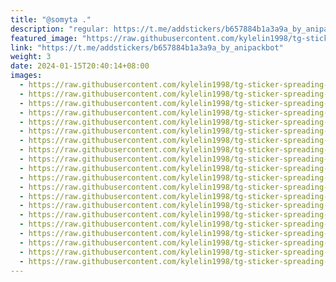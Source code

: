 ```yaml
---
title: "@somyta ."
description: "regular: https://t.me/addstickers/b657884b1a3a9a_by_anipackbot"
featured_image: "https://raw.githubusercontent.com/kylelin1998/tg-sticker-spreading-worldwide-images/main/img/573a0182-3273-4d9b-a21d-3f0d1ff25faf.jpg"
link: "https://t.me/addstickers/b657884b1a3a9a_by_anipackbot"
weight: 3
date: 2024-01-15T20:40:14+08:00
images:
  - https://raw.githubusercontent.com/kylelin1998/tg-sticker-spreading-worldwide-images/main/img/573a0182-3273-4d9b-a21d-3f0d1ff25faf.jpg
  - https://raw.githubusercontent.com/kylelin1998/tg-sticker-spreading-worldwide-images/main/img/dbd01403-6682-464e-9d1f-4380dda5b0af.jpg
  - https://raw.githubusercontent.com/kylelin1998/tg-sticker-spreading-worldwide-images/main/img/e7492308-b754-4ec1-924a-a67db86b50dc.jpg
  - https://raw.githubusercontent.com/kylelin1998/tg-sticker-spreading-worldwide-images/main/img/e135c8a1-d961-41f6-a16c-e5108a9a4b01.jpg
  - https://raw.githubusercontent.com/kylelin1998/tg-sticker-spreading-worldwide-images/main/img/bac0242a-3aa1-4ace-9974-0db43b4546ae.jpg
  - https://raw.githubusercontent.com/kylelin1998/tg-sticker-spreading-worldwide-images/main/img/37175bff-a6ea-41dc-8bcb-af77970e0097.jpg
  - https://raw.githubusercontent.com/kylelin1998/tg-sticker-spreading-worldwide-images/main/img/a325a870-52e7-478d-a9f4-cb83d9a70567.jpg
  - https://raw.githubusercontent.com/kylelin1998/tg-sticker-spreading-worldwide-images/main/img/8217380d-a4bd-4bd7-8e03-4439f9e055ba.jpg
  - https://raw.githubusercontent.com/kylelin1998/tg-sticker-spreading-worldwide-images/main/img/014a6859-269e-44f7-b715-4904780ab9d6.jpg
  - https://raw.githubusercontent.com/kylelin1998/tg-sticker-spreading-worldwide-images/main/img/494d7d31-922c-43e2-8094-33c665cb4e4b.jpg
  - https://raw.githubusercontent.com/kylelin1998/tg-sticker-spreading-worldwide-images/main/img/ce0d3209-3d24-44fa-aafa-20f51e829a65.jpg
  - https://raw.githubusercontent.com/kylelin1998/tg-sticker-spreading-worldwide-images/main/img/40e5d73b-93b7-43d7-a98e-29cb67da8007.jpg
  - https://raw.githubusercontent.com/kylelin1998/tg-sticker-spreading-worldwide-images/main/img/3a87f1af-ac50-4358-926c-8d783db8c24a.jpg
  - https://raw.githubusercontent.com/kylelin1998/tg-sticker-spreading-worldwide-images/main/img/f862ce10-111d-4273-ab15-d081293393e0.jpg
  - https://raw.githubusercontent.com/kylelin1998/tg-sticker-spreading-worldwide-images/main/img/d9702aa1-dddf-4ca5-9077-b2c900754912.jpg
  - https://raw.githubusercontent.com/kylelin1998/tg-sticker-spreading-worldwide-images/main/img/bfc48d1e-89be-42cb-96f7-85fda12e7cb4.jpg
  - https://raw.githubusercontent.com/kylelin1998/tg-sticker-spreading-worldwide-images/main/img/2c2bb61d-76a4-4491-9970-b6e9963d377c.jpg
  - https://raw.githubusercontent.com/kylelin1998/tg-sticker-spreading-worldwide-images/main/img/de3a60e3-ea9d-4f23-bf4a-a8f0ba52d80d.jpg
  - https://raw.githubusercontent.com/kylelin1998/tg-sticker-spreading-worldwide-images/main/img/e41b0f5d-adfb-4836-b45e-9d170167d38f.jpg
  - https://raw.githubusercontent.com/kylelin1998/tg-sticker-spreading-worldwide-images/main/img/909f0abd-1371-488f-8c62-8f2dd1a47fe2.jpg
---
```

